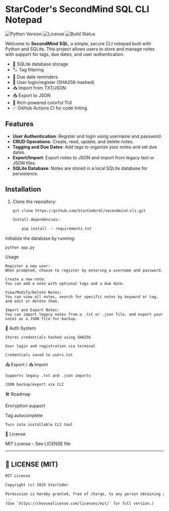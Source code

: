 # StarCoder's SecondMind SQL CLI Notepad

![Python Version](https://img.shields.io/badge/python-3.8%2B-blue)
![License](https://img.shields.io/github/license/StarCoderSC/secondmind-cli)
![Build Status](https://github.com/StarCoderSC/secondmind-cli/actions/workflows/python-app.yml/badge.svg)

Welcome to **SecondMind SQL**, a simple, secure CLI notepad built with Python and SQLite. This project allows users to store and manage notes with support for tags, due dates, and user authentication.

- 🧾 SQLite database storage
- 🏷️ Tag filtering
- 📆 Due date reminders
- 🔐 User login/register (SHA256-hashed)
- 📥 Import from TXT/JSON
- 📤 Export to JSON
- 🌈 Rich-powered colorful TUI
- ✅ GitHub Actions CI for code linting


## Features
- **User Authentication**: Register and login using username and password.
- **CRUD Operations**: Create, read, update, and delete notes.
- **Tagging and Due Dates**: Add tags to organize your notes and set due dates.
- **Export/Import**: Export notes to JSON and import from legacy text or JSON files.
- **SQLite Database**: Notes are stored in a local SQLite database for persistence.

## Installation

1. Clone the repository:
    ```bash
    git clone https://github.com/StarCoderSC/secondmind-cli.git

    Install dependencies:

        pip install -r requirements.txt

Initialize the database by running:

    python app.py

Usage

    Register a new user:
    When prompted, choose to register by entering a username and password.

    Create a new note:
    You can add a note with optional tags and a due date.

    View/Modify/Delete Notes:
    You can view all notes, search for specific notes by keyword or tag, and edit or delete them.

    Import and Export Notes:
    You can import legacy notes from a .txt or .json file, and export your notes as a JSON file for backup.

🔐 Auth System

    Stores credentials hashed using SHA256

    User login and registration via terminal

    Credentials saved to users.txt

📤 Export / 📥 Import

    Supports legacy .txt and .json imports

    JSON backup/export via CLI

🛠 Roadmap

Encryption support

Tag autocomplete

    Turn into installable CLI tool

📄 License

MIT License – See LICENSE file


---

## 📜 LICENSE (MIT)

```txt
MIT License

Copyright (c) 2025 StarCoder

Permission is hereby granted, free of charge, to any person obtaining a copy
...
(Use `https://choosealicense.com/licenses/mit/` for full version.)